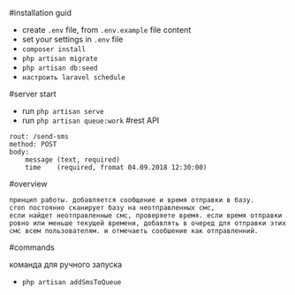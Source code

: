 
#installation guid
- create ```.env``` file, from ```.env.example``` file content
- set your settings in ```.env``` file
- ```composer install```
- ```php artisan migrate```
- ```php artisan db:seed```
- ```настроить laravel schedule```

#server start
- run ```php artisan serve```
- run ```php artisan queue:work```
#rest API
````
rout: /send-sms
method: POST
body: 
    message (text, required)
    time    (required, fromat 04.09.2018 12:30:00) 
````

#overview 
````
принцип работы. добавляется сообщение и время отправки в базу.
cron постоянно сканирует базу на неотправленных смс,
если найдет неотправленные смс, проверяете время. если время отправки ровно или меньше текущей времени, добавлять в очеред для отправки этих смс всем пользователям. и отмечаеть сообшение как отправленний.
````
#commands

команда для ручного запуска 
- ```php artisan addSmsToQueue```
